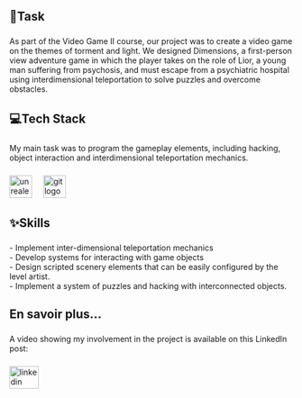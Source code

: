 <h2 align="left">📝Task</h2>

###

<p align="left">As part of the Video Game II course, our project was to create a video game on the themes of torment and light. We designed Dimensions, a first-person view adventure game in which the player takes on the role of Lior, a young man suffering from psychosis, and must escape from a psychiatric hospital using interdimensional teleportation to solve puzzles and overcome obstacles.</p>

###

<h2 align="left">💻Tech Stack</h2>

###

<p align="left">My main task was to program the gameplay elements, including hacking, object interaction and interdimensional teleportation mechanics.</p>

###

<div align="left">
  <img src="https://skillicons.dev/icons?i=unreal" height="40" alt="unrealengine logo"  />
  <img width="12" />
  <img src="https://cdn.jsdelivr.net/gh/devicons/devicon/icons/git/git-original.svg" height="40" alt="git logo"  />
</div>

###

<h2 align="left">✨Skills</h2>

###

<p align="left">- Implement inter-dimensional teleportation mechanics<br>- Develop systems for interacting with game objects<br>- Design scripted scenery elements that can be easily configured by the level artist.<br>- Implement a system of puzzles and hacking with interconnected objects.</p>

###

<h2 align="left">En savoir plus...</h2>

###

<p align="left">A video showing my involvement in the project is available on this LinkedIn post:</p>

###

<div align="left">
  <a href="https://www.linkedin.com/feed/update/urn:li:activity:7207849333818277888/" target="_blank">
    <img src="https://raw.githubusercontent.com/maurodesouza/profile-readme-generator/master/src/assets/icons/social/linkedin/default.svg" width="52" height="40" alt="linkedin logo"  />
  </a>
</div>

###
